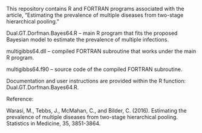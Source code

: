 This repository contains R and FORTRAN programs associated with the article, “Estimating the prevalence of multiple diseases from two-stage hierarchical pooling.”

Dual.GT.Dorfman.Bayes64.R – main R program that fits the proposed Bayesian model to estimate the prevalence of multiple infections.

multigibbs64.dll – compiled FORTRAN subroutine that works under the main R program.

multigibbs64.f90 – source code of the compiled FORTRAN subroutine.

Documentation and user instructions are provided within the R function: Dual.GT.Dorfman.Bayes64.R.

Reference:

Warasi, M., Tebbs, J., McMahan, C., and Bilder, C. (2016). Estimating the prevalence of multiple diseases from two-stage hierarchical pooling. Statistics in Medicine, 35, 3851-3864.
